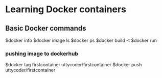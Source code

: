 # Learning Docker containers
## Basic Docker commands 

$docker info
$docker image ls 
$docker ps
$docker build <image-name> -t <tag-name>
$docker run <tag-name>

### pushing image to dockerhub

$docker tag firstcontainer uttycoder/firstcontainer
$docker push uttycoder/firstcontainer
